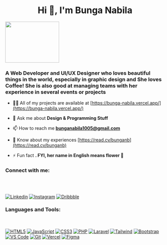 <h1 align="center">Hi 👋, I'm Bunga Nabila</h1>

<div>
 <img src="https://media.tenor.com/uIAsLAhejd4AAAAC/stick-man-walk.gif" height="130" width="170">
</div>
<h3>A Web Developer and UI/UX Designer who loves beautiful things in the world, especially in graphic design and She loves Coffee! She is also good at managing teams with her experience in several events or projects</h3>

- 👨‍💻 All of my projects are available at [https://bunga-nabila.vercel.app/](https://bunga-nabila.vercel.app/)

- 💬 Ask me about **Design & Programming Stuff**

- 📫 How to reach me **bunganabila1005@gmail.com**

- 📄 Know about my experiences [https://read.cv/bunganb](https://read.cv/bunganb)

- ⚡ Fun fact **. FYI, her name in English means flower 👀**

<h3 align="left">Connect with me:</h3>
<br /> <br />

 [![Linkedin](https://img.shields.io/badge/-LinkedIn-blue?style=flat&logo=Linkedin&logoColor=white&link=https://www.linkedin.com/in/bunga-nabila-31a004269/)](https://www.linkedin.com/in/bunga-nabila-31a004269/)
 [![Instagram](http://img.shields.io/badge/-Instagram-eee?style=flat-square&logo=Instagram&logoColor=E34F26&link=https://www.instagram.com/bunga.dep/)](https://www.instagram.com/bunga.dep/)
 [![Dribbble](http://img.shields.io/badge/-Dribbble-eee?style=flat-square&logo=Dribbble&logoColor=DE5087&link=https://dribbble.com/bung_anb)](https://dribbble.com/bung_anb)


<h3 align="left">Languages and Tools:</h3>

 <br /> <br />
 [![HTML5](http://img.shields.io/badge/-HTML5-eee?style=flat-square&logo=html5&logoColor=E34F26)]()
 [![JavaScript](https://img.shields.io/badge/-JavaScript-eee?style=flat-square&logo=javascript&logoColor=DD9C25)]()
 [![CSS3](https://img.shields.io/badge/-CSS3-eee?style=flat-square&logo=css3&logoColor=264de4)]()
 [![PHP](http://img.shields.io/badge/-PHP-eee?style=flat-square&logo=PHP&logoColor=6280B6)]()
 [![Laravel](http://img.shields.io/badge/-Laravel-eee?style=flat-square&logo=Laravel&logoColor=FF2D20)]()
 [![Tailwind](http://img.shields.io/badge/-Tailwindcss-eee?style=flat-square&logo=Tailwindcss&logoColor=2298BD)]()
 [![Bootstrap](http://img.shields.io/badge/-Bootstrap-eee?style=flat-square&logo=bootstrap&logoColor=563D7C)]()
 [![VS Code](http://img.shields.io/badge/-VS%20Code-eee?style=flat-square&logo=visual-studio-code&logoColor=007ACC)]()
 [![Git](http://img.shields.io/badge/-Git-eee?style=flat-square&logo=git&logoColor=F05032)]()
 [![Vercel](https://img.shields.io/badge/-Vercel-eee?style=flat-square&logo=vercel&logoColor=000000)]()
 [![Figma](https://img.shields.io/badge/-Figma-eee?style=flat-square&logo=figma&logoColor=000000)]()
